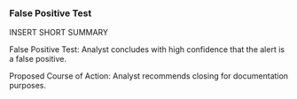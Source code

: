 ### False Positive Test
INSERT SHORT SUMMARY

False Positive Test: Analyst concludes with high confidence that the alert is a false positive.

Proposed Course of Action: Analyst recommends closing for documentation purposes.